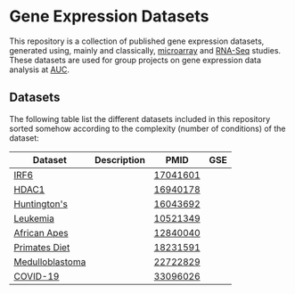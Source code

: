 # Gene Expression Datasets

This repository is a collection of published gene expression datasets, generated using, mainly and classically, [microarray](https://en.wikipedia.org/wiki/DNA_microarray) and [RNA-Seq](https://en.wikipedia.org/wiki/RNA-Seq) studies. These datasets are used for group projects on gene expression data analysis at [AUC](https://www.aucegypt.edu/home).

## Datasets
The following table list the different datasets included in this repository sorted somehow according to the complexity (number of conditions) of the dataset:

| Dataset | Description | PMID | GSE |
| --- | --- | --- | --- |
| [IRF6](https://github.com/ahmedmoustafa/gene-expression-datasets/tree/main/datasets/irf6) | | [17041601](https://pubmed.ncbi.nlm.nih.gov/17041601/) | |
| [HDAC1](https://github.com/ahmedmoustafa/gene-expression-datasets/tree/main/datasets/hdac1) | | [16940178](https://pubmed.ncbi.nlm.nih.gov/16940178/) | |
| [Huntington's](https://github.com/ahmedmoustafa/gene-expression-datasets/tree/main/datasets/huntingtons) | | [16043692](https://pubmed.ncbi.nlm.nih.gov/16043692/) | |
| [Leukemia](https://github.com/ahmedmoustafa/gene-expression-datasets/tree/main/datasets/leukemia) | | [10521349](https://pubmed.ncbi.nlm.nih.gov/10521349/) | |
| [African Apes](https://github.com/ahmedmoustafa/gene-expression-datasets/tree/main/datasets/african_apes) | | [12840040](https://pubmed.ncbi.nlm.nih.gov/12840040/) | | 
| [Primates Diet](https://github.com/ahmedmoustafa/gene-expression-datasets/tree/main/datasets/primates_diet) | | [18231591](https://pubmed.ncbi.nlm.nih.gov/18231591/) | |
| [Medulloblastoma](https://github.com/ahmedmoustafa/gene-expression-datasets/tree/main/datasets/medulloblastoma) | | [22722829](https://pubmed.ncbi.nlm.nih.gov/22722829/) | |
| [COVID-19](https://github.com/ahmedmoustafa/gene-expression-datasets/tree/main/datasets/covid19) | | [33096026](https://pubmed.ncbi.nlm.nih.gov/33096026/) | |
